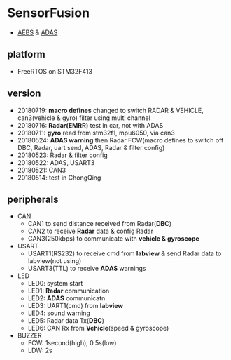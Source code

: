 # SensorFusion
 * [AEBS](https://en.wikipedia.org/wiki/AEBS) & [ADAS](https://en.wikipedia.org/wiki/ADAS)
## platform
 * FreeRTOS on STM32F413
## version
 * 20180719: **macro defines** changed to switch RADAR & VEHICLE, can3(vehicle & gyro) filter using multi channel
 * 20180716: **Radar(EMRR)** test in car, not with ADAS
 * 20180711: **gyro** read from stm32f1, mpu6050, via can3 
 * 20180524: **ADAS warning** then Radar FCW(macro defines to switch off DBC, Radar, uart send, ADAS, Radar & filter config)
 * 20180523: Radar & filter config
 * 20180522: ADAS, USART3
 * 20180521: CAN3
 * 20180514: test in ChongQing
## peripherals
* CAN
    * CAN1 to send distance received from Radar(**DBC**)
    * CAN2 to receive **Radar** data & config Radar
    * CAN3(250kbps) to communicate with **vehicle & gyroscope**
* USART
    * USART1(RS232) to receive cmd from **labview** & send Radar data to labview(not using)
    * USART3(TTL) to receive **ADAS** warnings
* LED
    * LED0: system start
    * LED1: **Radar** communication
    * LED2: **ADAS** communicatn
    * LED3: UART1(cmd) from **labview**
    * LED4: sound warning
    * LED5: Radar data Tx(**DBC**)
    * LED6: CAN Rx from **Vehicle**(speed & gyroscope)
* BUZZER
    * FCW: 1second(high), 0.5s(low)
    * LDW: 2s
